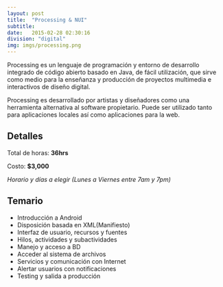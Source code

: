 ```yaml
---
layout: post
title:  "Processing & NUI"
subtitle:
date:   2015-02-28 02:30:16
division: "digital"
img: imgs/processing.png
---
```


Processing es un lenguaje de programación y entorno de desarrollo integrado de código abierto basado en Java, de fácil utilización, que sirve como medio para la enseñanza y producción de proyectos multimedia e interactivos de diseño digital.

Processing es desarrollado por artistas y diseñadores como una herramienta alternativa al software propietario. Puede ser utilizado tanto para aplicaciones locales así como aplicaciones para la web.

## Detalles
Total de horas: **36hrs**

Costo: **$3,000**

*Horario y días a elegir (Lunes a Viernes entre 7am y 7pm)*

## Temario
- Introducción a Android
- Disposición basada en XML(Manifiesto)
- Interfaz de usuario, recursos y fuentes
- Hilos, actividades y subactividades
- Manejo y acceso a BD
- Acceder al sistema de archivos
- Servicios y comunicación con Internet
- Alertar usuarios con notificaciones
- Testing y salida a producción